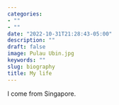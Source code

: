 ```yaml
---
categories:
- ""
- ""
date: "2022-10-31T21:28:43-05:00"
description: ""
draft: false
image: Pulau Ubin.jpg
keywords: ""
slug: biography
title: My life
---
```

  
I come from Singapore.